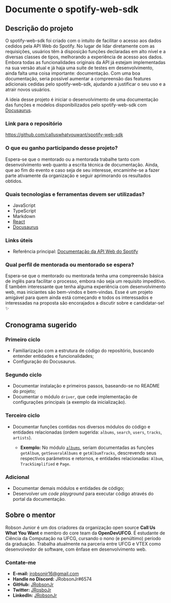 # Documente o spotify-web-sdk

## Descrição do projeto

O spotify-web-sdk foi criado com o intuito de facilitar o acesso aos dados cedidos pela API Web do Spotify. No lugar de lidar diretamente com as requisições, usuários têm à disposição funções declaradas em alto nível e a diversas classes de tipos, melhorando a experiência de acesso aos dados. Embora todas as funcionalidades originais da API já estejam implementadas na sua versão atual e já haja uma suite de testes em desenvolvimento, ainda falta uma coisa importante: documentação. Com uma boa documentação, seria possível aumentar a compreensão das features adicionais cedidas pelo spotify-web-sdk, ajudando a justificar o seu uso e a atrair novos usuários.

A ideia desse projeto é iniciar o desenvolvimento de uma documentação das funções e modelos disponibilizados pelo spotify-web-sdk com [Docusaurus](http://v2.docusaurus.io).

### Link para o repositório

https://github.com/calluswhatyouwant/spotify-web-sdk

### O que eu ganho participando desse projeto?

Espera-se que o mentorado ou a mentorada trabalhe tanto com desenvolvimento web quanto a escrita técnica de documentação. Ainda, que ao fim do evento e caso seja de seu interesse, encaminhe-se a fazer parte ativamente da organização e seguir aprimorando os resultados obtidos.

### Quais tecnologias e ferramentas devem ser utilizadas?

- JavaScript
- TypeScript
- Markdown
- [React](https://reactjs.org/)
- [Docusaurus](https://v2.docusaurus.io/)

### Links úteis

- Referência principal: [Documentação da API Web do Spotify](https://developer.spotify.com/documentation/web-api/reference/)

### Qual perfil de mentorada ou mentorado se espera?

Espera-se que o mentorado ou mentorada tenha uma compreensão básica de inglês para facilitar o processo, embora não seja um requisito impeditivo. É também interessante que tenha alguma experiência com desenvolvimento web, mas iniciantes são bem-vindos e bem-vindas. Esse é um projeto amigável para quem ainda está começando e todos os interessados e interessadas na proposta são encorajados a discutir sobre e candidatar-se! :sparkles: 

## Cronograma sugerido

### Primeiro ciclo

- Familiarização com a estrutura de código do repositório, buscando entender entidades e funcionalidades;
- Configuração do Docusaurus.

### Segundo ciclo

- Documentar instalação e primeiros passos, baseando-se no README do projeto;
- Documentar o módulo `driver`, que cede implementação de configurações principais (a exemplo da inicialização).

### Terceiro ciclo

- Documentar funções contidas nos diversos módulos do código e entidades relacionadas (ordem sugerida: `albums`, `search`, `users`, `tracks`, `artists`).

  - **Exemplo:** No módulo [`albums`](https://github.com/calluswhatyouwant/spotify-web-sdk/blob/master/src/lib/albums.ts), seriam documentadas as funções `getAlbum`, `getSeveralAlbums` e `getAlbumTracks`, descrevendo seus respectivos parâmetros e retornos, e entidades relacionadas: `Album`, `TrackSimplified` e `Page`.

### Adicional

- Documentar demais módulos e entidades de código;
- Desenvolver um _code playground_ para executar código através do portal da documentação.
 
## Sobre o mentor

Robson Junior é um dos criadores da organização open source **Call Us What You Want** e membro do core team da **OpenDevUFCG**. É estudante de Ciência da Computação na UFCG, cursando o nono (e penúltimo) período da graduação. Trabalha atualmente na parceria entre UFCG e VTEX como desenvolvedor de software, com ênfase em desenvolvimento web.

### Contate-me

- **E-mail:** [jrobsonjr16@gmail.com](mailto:jrobsonjr16@gmail.com)
- **Handle no Discord:** JRobsonJr#6574
- **GitHub:** [JRobsonJr](http://github.com/JRobsonJr)
- **Twitter:** [JRosboJr](http://twitter.com/JRosboJr)
- **LinkedIn:** [JRobsonJr](https://www.linkedin.com/in/jrobsonjr/)
